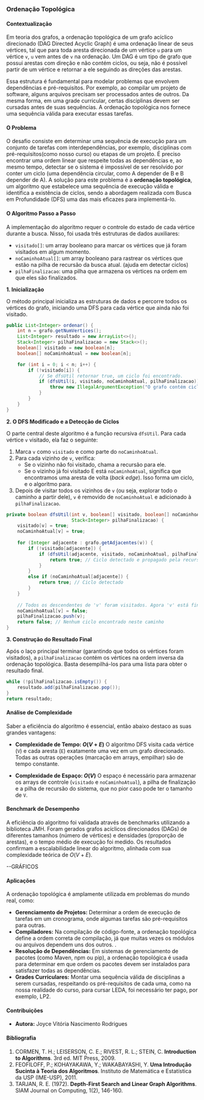 ### **Ordenação Topológica**

#### **Contextualização**

Em teoria dos grafos, a ordenação topológica de um grafo acíclico direcionado (DAG Directed Acyclic Graph) é uma ordenação linear de seus vértices, tal que para toda aresta direcionada de um vértice `u` para um vértice `v`, `u` vem antes de `v` na ordenação. Um DAG é um tipo de grafo que possui arestas com direção e não contém ciclos, ou seja, não é possível partir de um vértice e retornar a ele seguindo as direções das arestas.

Essa estrutura é fundamental para modelar problemas que envolvem dependências e pré-requisitos. Por exemplo, ao compilar um projeto de software, alguns arquivos precisam ser processados antes de outros. Da mesma forma, em uma grade curricular, certas disciplinas devem ser cursadas antes de suas sequências. A ordenação topológica nos fornece uma sequência válida para executar essas tarefas.

#### **O Problema**

O desafio consiste em determinar uma sequência de execução para um conjunto de tarefas com interdependências, por exemplo, disciplinas com pré-requisitos(como nosso curso) ou etapas de um projeto. É preciso encontrar uma ordem linear que respeite todas as dependências e, ao mesmo tempo, detectar se o sistema é impossível de ser resolvido por conter um ciclo (uma dependência circular, como A depender de B e B depender de A). A solução para este problema é a **ordenação topológica**, um algoritmo que estabelece uma sequência de execução válida e identifica a existência de ciclos, sendo a abordagem realizada com Busca em Profundidade (DFS) uma das mais eficazes para implementá-lo.

#### **O Algoritmo Passo a Passo**

A implementação do algoritmo requer o controle do estado de cada vértice durante a busca. Nisso, foi usada três estruturas de dados auxiliares:

  * `visitado[]`: um array booleano para marcar os vértices que já foram visitados em algum momento.
  * `noCaminhoAtual[]`: um array booleano para rastrear os vértices que estão na pilha de recursão da busca atual. (ajuda em detectar ciclos)
  * `pilhaFinalizacao`: uma pilha que armazena os vértices na ordem em que eles são finalizados.

**1. Inicialização**

O método principal inicializa as estruturas de dados e percorre todos os vértices do grafo, iniciando uma DFS para cada vértice que ainda não foi visitado.

```java
public List<Integer> ordenar() {
    int n = grafo.getNumVertices();
    List<Integer> resultado = new ArrayList<>();
    Stack<Integer> pilhaFinalizacao = new Stack<>();
    boolean[] visitado = new boolean[n];
    boolean[] noCaminhoAtual = new boolean[n];

    for (int i = 0; i < n; i++) {
        if (!visitado[i]) {
            // Se dfsUtil retornar true, um ciclo foi encontrado.
            if (dfsUtil(i, visitado, noCaminhoAtual, pilhaFinalizacao)) {
                throw new IllegalArgumentException("O grafo contém ciclos e não pode ser ordenado topologicamente.");
            }
        }
    }
}
```

**2. O DFS Modificado e a Detecção de Ciclos**

O parte central deste algoritmo é a função recursiva `dfsUtil`. Para cada vértice `v` visitado, ela faz o seguinte:

1.  Marca `v` como `visitado` e como parte do `noCaminhoAtual`.
2.  Para cada vizinho de `v`, verifica:
      * Se o vizinho não foi visitado, chama a recursão para ele.
      * Se o vizinho já foi visitado E está `noCaminhoAtual`, significa que encontramos uma aresta de volta (*back edge*). Isso forma um ciclo, e o algoritmo para.
3.  Depois de visitar todos os vizinhos de `v` (ou seja, explorar todo o caminho a partir dele), `v` é removido de `noCaminhoAtual` e adicionado à `pilhaFinalizacao`.

```java
private boolean dfsUtil(int v, boolean[] visitado, boolean[] noCaminhoAtual, 
                        Stack<Integer> pilhaFinalizacao) {
    visitado[v] = true;
    noCaminhoAtual[v] = true;
    
    for (Integer adjacente : grafo.getAdjacentes(v)) {
        if (!visitado[adjacente]) {
            if (dfsUtil(adjacente, visitado, noCaminhoAtual, pilhaFinalizacao)) {
                return true; // Ciclo detectado e propagado pela recursão
            }
        }
        else if (noCaminhoAtual[adjacente]) {
            return true; // Ciclo detectado
        }
    }
    
    // Todos os descendentes de 'v' foram visitados. Agora 'v' está finalizado.
    noCaminhoAtual[v] = false;
    pilhaFinalizacao.push(v);
    return false; // Nenhum ciclo encontrado neste caminho
}
```

**3. Construção do Resultado Final**

Após o laço principal terminar (garantindo que todos os vértices foram visitados), a `pilhaFinalizacao` contém os vértices na ordem inversa da ordenação topológica. Basta desempilhá-los para uma lista para obter o resultado final.

```java
while (!pilhaFinalizacao.isEmpty()) {
    resultado.add(pilhaFinalizacao.pop());
}
return resultado;
```

#### **Análise de Complexidade**

Saber a eficiência do algoritmo é essencial, então abaixo destaco as suas grandes vantagens:

  * **Complexidade de Tempo: $O(V + E)$**
    O algoritmo DFS visita cada vértice (`V`) e cada aresta (`E`) exatamente uma vez em um grafo direcionado. Todas as outras operações (marcação em arrays, empilhar) são de tempo constante.

  * **Complexidade de Espaço: $O(V)$**
    O espaço é necessário para armazenar os arrays de controle (`visitado` e `noCaminhoAtual`), a pilha de finalização e a pilha de recursão do sistema, que no pior caso pode ter o tamanho de `V`.

#### **Benchmark de Desempenho**

A eficiência do algoritmo foi validada através de benchmarks utilizando a biblioteca JMH. Foram gerados grafos acíclicos direcionados (DAGs) de diferentes tamanhos (número de vértices) e densidades (proporção de arestas), e o tempo médio de execução foi medido. Os resultados confirmam a escalabilidade linear do algoritmo, alinhada com sua complexidade teórica de $O(V + E)$.

--GRÁFICOS



#### **Aplicações**

A ordenação topológica é amplamente utilizada em problemas do mundo real, como:

  * **Gerenciamento de Projetos:** Determinar a ordem de execução de tarefas em um cronograma, onde algumas tarefas são pré-requisitos para outras.
  * **Compiladores:** Na compilação de código-fonte, a ordenação topológica define a ordem correta de compilação, já que muitas vezes os módulos ou arquivos dependem uns dos outros. .
  * **Resolução de Dependências:** Em sistemas de gerenciamento de pacotes (como Maven, npm ou pip), a ordenação topológica é usada para determinar em que ordem os pacotes devem ser instalados para satisfazer todas as dependências.
  * **Grades Curriculares:** Montar uma sequência válida de disciplinas a serem cursadas, respeitando os pré-requisitos de cada uma, como na nossa realidade do curso, para cursar LEDA, foi necessário ter pago, por exemplo, LP2.

#### **Contribuições**

  * **Autora:** Joyce Vitória Nascimento Rodrigues

#### **Bibliografia**

1.  CORMEN, T. H.; LEISERSON, C. E.; RIVEST, R. L.; STEIN, C. **Introduction to Algorithms**. 3rd ed. MIT Press, 2009.
2.  FEOFILOFF, P.; KOHAYAKAWA, Y.; WAKABAYASHI, Y. **Uma Introdução Sucinta à Teoria dos Algoritmos**. Instituto de Matemática e Estatística da USP (IME-USP), 2011.
3.  TARJAN, R. E. (1972). **Depth-First Search and Linear Graph Algorithms**. SIAM Journal on Computing, 1(2), 146-160.